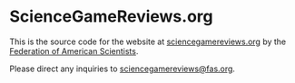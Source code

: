 # ScienceGameReviews.org

This is the source code for the website at [sciencegamereviews.org](http://sciencegamereviews.org) by the [Federation of American Scientists](http://www.fas.org/).

Please direct any inquiries to [sciencegamereviews@fas.org](mailto:sciencegamereviews@fas.org).